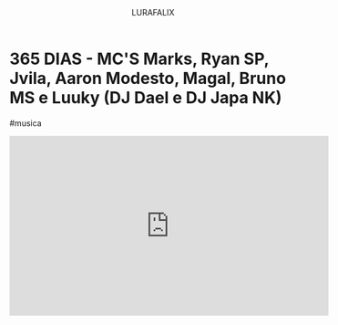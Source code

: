 <body>
    
<header>LURAFALIX</header>



<H1>365 DIAS - MC'S Marks, Ryan SP, Jvila, Aaron Modesto, Magal, Bruno MS e Luuky (DJ Dael e DJ Japa NK)</H1>



<p>#musica</p>


<iframe width="560" height="315" src="https://www.youtube.com/embed/mKnWiHSPU2A?si=g9xjdV1AoRtoN9B3" title="YouTube video player" frameborder="0" allow="accelerometer; autoplay; clipboard-write; encrypted-media; gyroscope; picture-in-picture; web-share" referrerpolicy="strict-origin-when-cross-origin" allowfullscreen></iframe>


</body>
